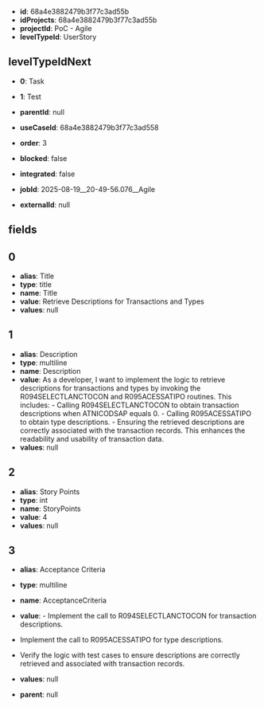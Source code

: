 - **id**: 68a4e3882479b3f77c3ad55b
- **idProjects**: 68a4e3882479b3f77c3ad55b
- **projectId**: PoC - Agile
- **levelTypeId**: UserStory
## levelTypeIdNext
- **0**: Task
- **1**: Test

- **parentId**: null
- **useCaseId**: 68a4e3882479b3f77c3ad558
- **order**: 3
- **blocked**: false
- **integrated**: false
- **jobId**: 2025-08-19__20-49-56.076__Agile
- **externalId**: null
## fields
## 0
- **alias**: Title
- **type**: title
- **name**: Title
- **value**: Retrieve Descriptions for Transactions and Types
- **values**: null

## 1
- **alias**: Description
- **type**: multiline
- **name**: Description
- **value**: As a developer, I want to implement the logic to retrieve descriptions for transactions and types by invoking the R094SELECTLANCTOCON and R095ACESSATIPO routines. This includes: - Calling R094SELECTLANCTOCON to obtain transaction descriptions when ATNICODSAP equals 0. - Calling R095ACESSATIPO to obtain type descriptions. - Ensuring the retrieved descriptions are correctly associated with the transaction records. This enhances the readability and usability of transaction data.
- **values**: null

## 2
- **alias**: Story Points
- **type**: int
- **name**: StoryPoints
- **value**: 4
- **values**: null

## 3
- **alias**: Acceptance Criteria
- **type**: multiline
- **name**: AcceptanceCriteria
- **value**: - Implement the call to R094SELECTLANCTOCON for transaction descriptions.
- Implement the call to R095ACESSATIPO for type descriptions.
- Verify the logic with test cases to ensure descriptions are correctly retrieved and associated with transaction records.
- **values**: null


- **parent**: null
